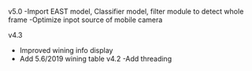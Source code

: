 v5.0
-Import EAST model, Classifier model, filter module to detect whole frame
-Optimize inpot source of mobile camera


v4.3
- Improved wining info display
- Add 5.6/2019 wining table
v4.2
-Add threading